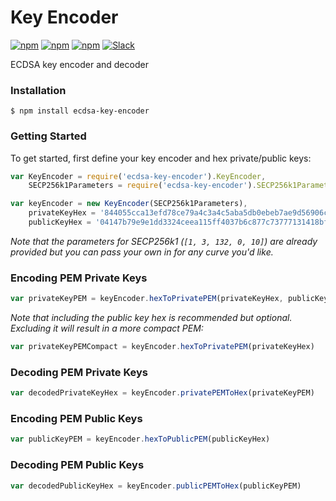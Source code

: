 # Key Encoder

[![npm](https://img.shields.io/npm/v/key-encoder.svg)](https://www.npmjs.com/package/key-encoder)
[![npm](https://img.shields.io/npm/dm/key-encoder.svg)](https://www.npmjs.com/package/key-encoder)
[![npm](https://img.shields.io/npm/l/key-encoder.svg)](https://www.npmjs.com/package/key-encoder)
[![Slack](http://slack.blockstack.org/badge.svg)](http://slack.blockstack.org/)

ECDSA key encoder and decoder

### Installation

```
$ npm install ecdsa-key-encoder
```

### Getting Started

To get started, first define your key encoder and hex private/public keys:

```js
var KeyEncoder = require('ecdsa-key-encoder').KeyEncoder,
    SECP256k1Parameters = require('ecdsa-key-encoder').SECP256k1Parameters

var keyEncoder = new KeyEncoder(SECP256k1Parameters),
    privateKeyHex = '844055cca13efd78ce79a4c3a4c5aba5db0ebeb7ae9d56906c03d333c5668d5b',
    publicKeyHex = '04147b79e9e1dd3324ceea115ff4037b6c877c73777131418bfb2b713effd0f502327b923861581bd5535eeae006765269f404f5f5c52214e9721b04aa7d040a75'
```

*Note that the parameters for SECP256k1 (`[1, 3, 132, 0, 10]`) are already provided but you can pass your own in for any curve you'd like.*

### Encoding PEM Private Keys

```js
var privateKeyPEM = keyEncoder.hexToPrivatePEM(privateKeyHex, publicKeyHex)
```

*Note that including the public key hex is recommended but optional. Excluding it will result in a more compact PEM:*

```js
var privateKeyPEMCompact = keyEncoder.hexToPrivatePEM(privateKeyHex)
```

### Decoding PEM Private Keys

```js
var decodedPrivateKeyHex = keyEncoder.privatePEMToHex(privateKeyPEM)
```

### Encoding PEM Public Keys

```js
var publicKeyPEM = keyEncoder.hexToPublicPEM(publicKeyHex)
```

### Decoding PEM Public Keys

```js
var decodedPublicKeyHex = keyEncoder.publicPEMToHex(publicKeyPEM)
```
